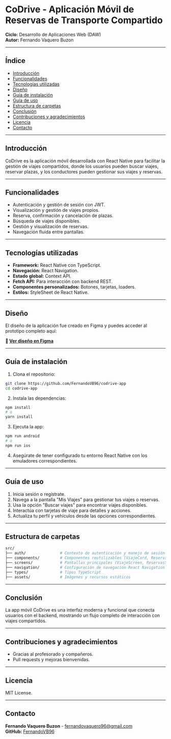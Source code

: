 # CoDrive - Aplicación Móvil de Reservas de Transporte Compartido

**Ciclo:** Desarrollo de Aplicaciones Web (DAW)  
**Autor:** Fernando Vaquero Buzon

---

## Índice

- [Introducción](#introducción)
- [Funcionalidades](#funcionalidades)
- [Tecnologías utilizadas](#tecnologías-utilizadas)
- [Diseño](#diseño)
- [Guía de instalación](#guía-de-instalación)
- [Guía de uso](#guía-de-uso)
- [Estructura de carpetas](#estructura-de-carpetas)
- [Conclusión](#conclusión)
- [Contribuciones y agradecimientos](#contribuciones-y-agradecimientos)
- [Licencia](#licencia)
- [Contacto](#contacto)

---

## Introducción

CoDrive es la aplicación móvil desarrollada con React Native para facilitar la gestión de viajes compartidos, donde los usuarios pueden buscar viajes, reservar plazas, y los conductores pueden gestionar sus viajes y reservas.

---

## Funcionalidades

- Autenticación y gestión de sesión con JWT.
- Visualización y gestión de viajes propios.
- Reserva, confirmación y cancelación de plazas.
- Búsqueda de viajes disponibles.
- Gestión y visualización de reservas.
- Navegación fluida entre pantallas.

---

## Tecnologías utilizadas

- **Framework:** React Native con TypeScript.
- **Navegación:** React Navigation.
- **Estado global:** Context API.
- **Fetch API:** Para interacción con backend REST.
- **Componentes personalizados:** Botones, tarjetas, loaders.
- **Estilos:** StyleSheet de React Native.

---

## Diseño

El diseño de la aplicación fue creado en Figma y puedes acceder al prototipo completo aquí:

**🎨 [Ver diseño en Figma](https://www.figma.com/design/losqRiY7lvG4qAe4tCdeYG/coDrive?node-id=0-1&t=T1V2WsuAfaeem35b-1)**

---

## Guía de instalación

1. Clona el repositorio:
```bash
git clone https://github.com/FernandoVB96/codrive-app
cd codrive-app
```

2. Instala las dependencias:
```bash
npm install
# o
yarn install
```

3. Ejecuta la app:
```bash
npm run android
# o
npm run ios
```

4. Asegúrate de tener configurado tu entorno React Native con los emuladores correspondientes.

---

## Guía de uso

1. Inicia sesión o regístrate.
2. Navega a la pantalla "Mis Viajes" para gestionar tus viajes o reservas.
3. Usa la opción "Buscar viajes" para encontrar viajes disponibles.
4. Interactúa con tarjetas de viaje para detalles y acciones.
5. Actualiza tu perfil y vehículos desde las opciones correspondientes.

---

## Estructura de carpetas

```bash
src/
├── auth/               # Contexto de autenticación y manejo de sesión
├── components/         # Componentes reutilizables (ViajeCard, ReservaCard, PrimaryButton)
├── screens/            # Pantallas principales (ViajeScreen, ReservasScreen, Login, etc.)
├── navigation/         # Configuración de navegación React Navigation
├── types/              # Tipos TypeScript
├── assets/             # Imágenes y recursos estáticos
```

---

## Conclusión

La app móvil CoDrive es una interfaz moderna y funcional que conecta usuarios con el backend, mostrando un flujo completo de interacción con viajes compartidos.

---

## Contribuciones y agradecimientos

- Gracias al profesorado y compañeros.
- Pull requests y mejoras bienvenidas.

---

## Licencia

MIT License.

---

## Contacto

**Fernando Vaquero Buzon** - fernandovaquero96@gmail.com  
**GitHub:** [FernandoVB96](https://github.com/FernandoVB96)
